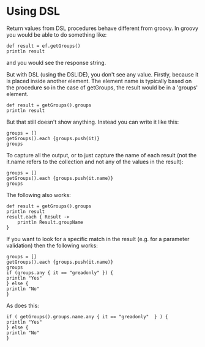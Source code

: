 # Using DSL #

Return values from DSL procedures behave different from groovy.  In groovy you would be able to do something like:

    def result = ef.getGroups()
    println result

and you would see the response string.

But with DSL (using the DSLIDE), you don't see any value.  Firstly, because it is placed inside another element.  The element name is typically based on the procedure so in the case of getGroups, the result would be in a 'groups' element.

    def result = getGroups().groups
    println result

But that still doesn't show anything.  Instead you can write it like this:

    groups = []
    getGroups().each {groups.push(it)}
    groups

To capture all the output, or to just capture the name of each result (not the it.name refers to the collection and not any of the values in the result):

    groups = []
    getGroups().each {groups.push(it.name)}
    groups

The following also works:

    def result = getGroups().groups
    println result
    result.each { Result ->
    	println Result.groupName
    }

If you want to look for a specific match in the result (e.g. for a parameter validation) then the following works:

    groups = []
    getGroups().each {groups.push(it.name)}
    groups
    if (groups.any { it == "greadonly" }) {
    println "Yes"
    } else {
    println "No"
    }

As does this:

    if ( getGroups().groups.name.any { it == "greadonly"  } ) {
    println "Yes"
    } else {
    println "No"
    }
